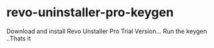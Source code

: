 # revo-uninstaller-pro-keygen

Download and install Revo Unstaller Pro Trial Version...
Run the keygen ..Thats it
